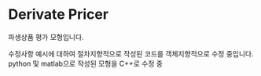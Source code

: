 # Derivate Pricer
파생상품 평가 모형입니다.

수정사항
예시에 대하여 절차지향적으로 작성된 코드를 객체지향적으로 수정 중입니다.
python 및 matlab으로 작성된 모형을 C++로 수정 중
